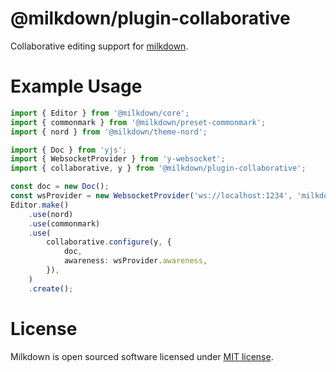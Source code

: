 # @milkdown/plugin-collaborative

Collaborative editing support for [milkdown](https://saul-mirone.github.io/milkdown/).

# Example Usage

```typescript
import { Editor } from '@milkdown/core';
import { commonmark } from '@milkdown/preset-commonmark';
import { nord } from '@milkdown/theme-nord';

import { Doc } from 'yjs';
import { WebsocketProvider } from 'y-websocket';
import { collaborative, y } from '@milkdown/plugin-collaborative';

const doc = new Doc();
const wsProvider = new WebsocketProvider('ws://localhost:1234', 'milkdown', doc);
Editor.make()
    .use(nord)
    .use(commonmark)
    .use(
        collaborative.configure(y, {
            doc,
            awareness: wsProvider.awareness,
        }),
    )
    .create();
```

# License

Milkdown is open sourced software licensed under [MIT license](https://github.com/Saul-Mirone/milkdown/blob/main/LICENSE).
